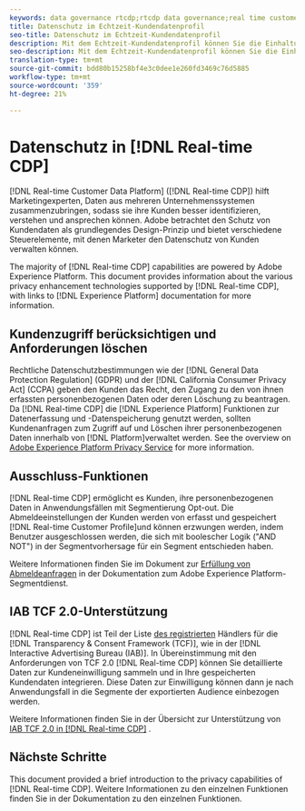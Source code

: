 ```yaml
---
keywords: data governance rtcdp;rtcdp data governance;real time customer data profile data governance;privacy rtcdp;rtcdp privacy
title: Datenschutz im Echtzeit-Kundendatenprofil
seo-title: Datenschutz im Echtzeit-Kundendatenprofil
description: Mit dem Echtzeit-Kundendatenprofil können Sie die Einhaltung von Datenschutzbestimmungen bei Ihren Datenvorgängen optimieren.
seo-description: Mit dem Echtzeit-Kundendatenprofil können Sie die Einhaltung von Datenschutzbestimmungen bei Ihren Datenvorgängen optimieren.
translation-type: tm+mt
source-git-commit: bdd80b15258bf4e3c0dee1e260fd3469c76d5885
workflow-type: tm+mt
source-wordcount: '359'
ht-degree: 21%

---
```



# Datenschutz in [!DNL Real-time CDP]

[!DNL Real-time Customer Data Platform] ([!DNL Real-time CDP]) hilft Marketingexperten, Daten aus mehreren Unternehmenssystemen zusammenzubringen, sodass sie ihre Kunden besser identifizieren, verstehen und ansprechen können. Adobe betrachtet den Schutz von Kundendaten als grundlegendes Design-Prinzip und bietet verschiedene Steuerelemente, mit denen Marketer den Datenschutz von Kunden verwalten können.

The majority of [!DNL Real-time CDP] capabilities are powered by Adobe Experience Platform. This document provides information about the various privacy enhancement technologies supported by [!DNL Real-time CDP], with links to [!DNL Experience Platform] documentation for more information.

## Kundenzugriff berücksichtigen und Anforderungen löschen

Rechtliche Datenschutzbestimmungen wie der [!DNL General Data Protection Regulation] (GDPR) und der [!DNL California Consumer Privacy Act] (CCPA) geben den Kunden das Recht, den Zugang zu den von ihnen erfassten personenbezogenen Daten oder deren Löschung zu beantragen. Da [!DNL Real-time CDP] die [!DNL Experience Platform] Funktionen zur Datenerfassung und -Datenspeicherung genutzt werden, sollten Kundenanfragen zum Zugriff auf und Löschen ihrer personenbezogenen Daten innerhalb von [!DNL Platform]verwaltet werden. See the overview on [Adobe Experience Platform Privacy Service](../../privacy-service/home.md) for more information.

## Ausschluss-Funktionen

[!DNL Real-time CDP] ermöglicht es Kunden, ihre personenbezogenen Daten in Anwendungsfällen mit Segmentierung Opt-out. Die Abmeldeeinstellungen der Kunden werden von erfasst und gespeichert [!DNL Real-time Customer Profile]und können erzwungen werden, indem Benutzer ausgeschlossen werden, die sich mit boolescher Logik (&quot;AND NOT&quot;) in der Segmentvorhersage für ein Segment entschieden haben.

Weitere Informationen finden Sie im Dokument zur [Erfüllung von Abmeldeanfragen](../../segmentation/honoring-opt-outs.md) in der Dokumentation zum Adobe Experience Platform-Segmentdienst.

## IAB TCF 2.0-Unterstützung

[!DNL Real-time CDP] ist Teil der Liste [des registrierten](https://iabeurope.eu/vendor-list-tcf-v2-0/) Händlers für die [!DNL Transparency & Consent Framework (TCF)], wie in der [!DNL Interactive Advertising Bureau (IAB)]. In Übereinstimmung mit den Anforderungen von TCF 2.0 [!DNL Real-time CDP] können Sie detaillierte Daten zur Kundeneinwilligung sammeln und in Ihre gespeicherten Kundendaten integrieren. Diese Daten zur Einwilligung können dann je nach Anwendungsfall in die Segmente der exportierten Audience einbezogen werden.

Weitere Informationen finden Sie in der Übersicht zur Unterstützung von [IAB TCF 2.0 in [!DNL Real-time CDP]](./iab/overview.md) .

## Nächste Schritte

This document provided a brief introduction to the privacy capabilities of [!DNL Real-time CDP]. Weitere Informationen zu den einzelnen Funktionen finden Sie in der Dokumentation zu den einzelnen Funktionen.